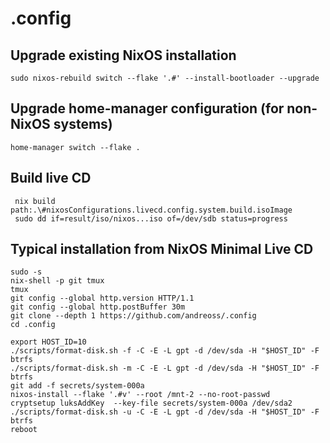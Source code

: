 # .config

## Upgrade existing NixOS installation

```
sudo nixos-rebuild switch --flake '.#' --install-bootloader --upgrade

```

## Upgrade home-manager configuration (for non-NixOS systems)

```
home-manager switch --flake .
```

## Build live CD

```
 nix build path:.\#nixosConfigurations.livecd.config.system.build.isoImage
 sudo dd if=result/iso/nixos...iso of=/dev/sdb status=progress
```

## Typical installation from NixOS Minimal Live CD

```
sudo -s
nix-shell -p git tmux
tmux
git config --global http.version HTTP/1.1
git config --global http.postBuffer 30m
git clone --depth 1 https://github.com/andreoss/.config
cd .config

export HOST_ID=10
./scripts/format-disk.sh -f -C -E -L gpt -d /dev/sda -H "$HOST_ID" -F btrfs
./scripts/format-disk.sh -m -C -E -L gpt -d /dev/sda -H "$HOST_ID" -F btrfs
git add -f secrets/system-000a
nixos-install --flake '.#v' --root /mnt-2 --no-root-passwd
cryptsetup luksAddKey  --key-file secrets/system-000a /dev/sda2
./scripts/format-disk.sh -u -C -E -L gpt -d /dev/sda -H "$HOST_ID" -F btrfs
reboot
```
